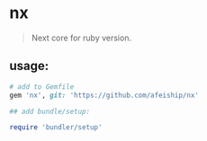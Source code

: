 # nx
> Next core for ruby version.

## usage:
```rb
# add to Gemfile
gem 'nx', git: 'https://github.com/afeiship/nx'

## add bundle/setup:

require 'bundler/setup'
```